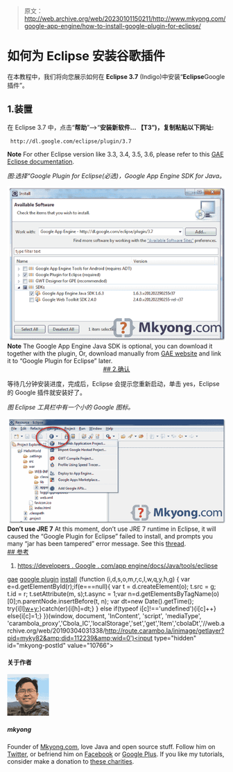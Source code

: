 > 原文：<http://web.archive.org/web/20230101150211/http://www.mkyong.com/google-app-engine/how-to-install-google-plugin-for-eclipse/>

# 如何为 Eclipse 安装谷歌插件

在本教程中，我们将向您展示如何在 **Eclipse 3.7** (Indigo)中安装“**Eclipse**Google 插件”。

## 1.装置

在 Eclipse 3.7 中，点击“**帮助**”–>“**安装新软件… 【T3”)，复制粘贴以下网址:**

```
 http://dl.google.com/eclipse/plugin/3.7 
```

**Note**
For other Eclipse version like 3.3, 3.4, 3.5, 3.6, please refer to this [GAE Eclipse documentation](http://web.archive.org/web/20190304031338/https://developers.google.com/appengine/docs/java/tools/eclipse).

*图:选择“Google Plugin for Eclipse(必选)，Google App Engine SDK for Java。*

![install google plugin for eclipse 3.7](img/39a249f687639555be21d3448af4e806.png "gae-install-google-plugin-for-eclipse")**Note**
The Google App Engine Java SDK is optional, you can download it together with the plugin, Or, download manually from [GAE website](http://web.archive.org/web/20190304031338/https://developers.google.com/appengine/downloads) and link it to “Google Plugin for Eclipse” later. <ins class="adsbygoogle" style="display:block; text-align:center;" data-ad-format="fluid" data-ad-layout="in-article" data-ad-client="ca-pub-2836379775501347" data-ad-slot="6894224149">## 2.确认

等待几分钟安装进度，完成后，Eclipse 会提示您重新启动，单击 yes，Eclipse 的 Google 插件就安装好了。

*图 Eclipse 工具栏中有一个小的 Google 图标。*

![instal googe plugin for eclipse 3.7 success](img/7e1ea438854171e4055d2a4feebe3c74.png "gae-install-google-plugin-for-eclipse-donw")**Don’t use JRE 7**
At this moment, don’t use JRE 7 runtime in Eclipse, it will caused the “Google Plugin for Eclipse” failed to install, and prompts you many “jar has been tampered” error message. See this [thread](http://web.archive.org/web/20190304031338/http://www.mkyong.com/google-app-engine/google-plugin-for-eclipse-jar-has-been-tampered/). <ins class="adsbygoogle" style="display:block" data-ad-client="ca-pub-2836379775501347" data-ad-slot="8821506761" data-ad-format="auto" data-ad-region="mkyongregion">## 参考

1.  [https://developers . Google . com/app engine/docs/Java/tools/eclipse](http://web.archive.org/web/20190304031338/https://developers.google.com/appengine/docs/java/tools/eclipse)

[gae](http://web.archive.org/web/20190304031338/http://www.mkyong.com/tag/gae/) [google plugin](http://web.archive.org/web/20190304031338/http://www.mkyong.com/tag/google-plugin/) [install](http://web.archive.org/web/20190304031338/http://www.mkyong.com/tag/install/)</ins></ins>![](img/2b1a1368d9b3d42618efb89d4e494c19.png) (function (i,d,s,o,m,r,c,l,w,q,y,h,g) { var e=d.getElementById(r);if(e===null){ var t = d.createElement(o); t.src = g; t.id = r; t.setAttribute(m, s);t.async = 1;var n=d.getElementsByTagName(o)[0];n.parentNode.insertBefore(t, n); var dt=new Date().getTime(); try{i[l][w+y](h,i[l][q+y](h)+'&amp;'+dt);}catch(er){i[h]=dt;} } else if(typeof i[c]!=='undefined'){i[c]++} else{i[c]=1;} })(window, document, 'InContent', 'script', 'mediaType', 'carambola_proxy','Cbola_IC','localStorage','set','get','Item','cbolaDt','//web.archive.org/web/20190304031338/http://route.carambo.la/inimage/getlayer?pid=myky82&amp;did=112239&amp;wid=0')<input type="hidden" id="mkyong-postId" value="10766">

#### 关于作者

![author image](img/f7044668bc75596fe8ab0b4a1867bcd1.png)

##### mkyong

Founder of [Mkyong.com](http://web.archive.org/web/20190304031338/http://mkyong.com/), love Java and open source stuff. Follow him on [Twitter](http://web.archive.org/web/20190304031338/https://twitter.com/mkyong), or befriend him on [Facebook](http://web.archive.org/web/20190304031338/http://www.facebook.com/java.tutorial) or [Google Plus](http://web.archive.org/web/20190304031338/https://plus.google.com/110948163568945735692?rel=author). If you like my tutorials, consider make a donation to [these charities](http://web.archive.org/web/20190304031338/http://www.mkyong.com/blog/donate-to-charity/).